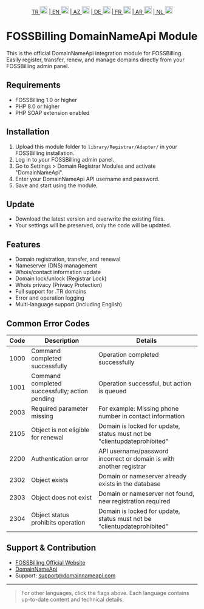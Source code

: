 <div align="center">  
  <a href="README.md"   >   TR <img style="padding-top: 8px" src="https://raw.githubusercontent.com/yammadev/flag-icons/master/png/TR.png" alt="TR" height="20" /></a>  
  <a href="README-EN.md"> | EN <img style="padding-top: 8px" src="https://raw.githubusercontent.com/yammadev/flag-icons/master/png/US.png" alt="EN" height="20" /></a>  
  <a href="README-AZ.md"> | AZ <img style="padding-top: 8px" src="https://raw.githubusercontent.com/yammadev/flag-icons/master/png/AZ.png" alt="AZ" height="20" /></a>  
  <a href="README-DE.md"> | DE <img style="padding-top: 8px" src="https://raw.githubusercontent.com/yammadev/flag-icons/master/png/DE.png" alt="DE" height="20" /></a>  
  <a href="README-FR.md"> | FR <img style="padding-top: 8px" src="https://raw.githubusercontent.com/yammadev/flag-icons/master/png/FR.png" alt="FR" height="20" /></a>  
  <a href="README-AR.md"> | AR <img style="padding-top: 8px" src="https://raw.githubusercontent.com/yammadev/flag-icons/master/png/AR.png" alt="AR" height="20" /></a>  
  <a href="README-NL.md"> | NL <img style="padding-top: 8px" src="https://raw.githubusercontent.com/yammadev/flag-icons/master/png/NL.png" alt="NL" height="20" /></a>  
</div>

# FOSSBilling DomainNameApi Module

This is the official DomainNameApi integration module for FOSSBilling. Easily register, transfer, renew, and manage domains directly from your FOSSBilling admin panel.

## Requirements

- FOSSBilling 1.0 or higher
- PHP 8.0 or higher
- PHP SOAP extension enabled

## Installation

1. Upload this module folder to `library/Registrar/Adapter/` in your FOSSBilling installation.
2. Log in to your FOSSBilling admin panel.
3. Go to Settings > Domain Registrar Modules and activate "DomainNameApi".
4. Enter your DomainNameApi API username and password.
5. Save and start using the module.

## Update

- Download the latest version and overwrite the existing files.
- Your settings will be preserved, only the code will be updated.

## Features

- Domain registration, transfer, and renewal
- Nameserver (DNS) management
- Whois/contact information update
- Domain lock/unlock (Registrar Lock)
- Whois privacy (Privacy Protection)
- Full support for .TR domains
- Error and operation logging
- Multi-language support (including English)

## Common Error Codes

| Code  | Description                                   | Details                                                                                 |
|-------|-----------------------------------------------|-----------------------------------------------------------------------------------------|
| 1000  | Command completed successfully                | Operation completed successfully                                                       |
| 1001  | Command completed successfully; action pending| Operation successful, but action is queued                                             |
| 2003  | Required parameter missing                    | For example: Missing phone number in contact information                               |
| 2105  | Object is not eligible for renewal            | Domain is locked for update, status must not be "clientupdateprohibited"              |
| 2200  | Authentication error                         | API username/password incorrect or domain is with another registrar                    |
| 2302  | Object exists                                 | Domain or nameserver already exists in the database                                    |
| 2303  | Object does not exist                         | Domain or nameserver not found, new registration required                              |
| 2304  | Object status prohibits operation             | Domain is locked for update, status must not be "clientupdateprohibited"              |

## Support & Contribution

- [FOSSBilling Official Website](https://fossbilling.org/)
- [DomainNameApi](https://www.domainnameapi.com/)
- Support: support@domainnameapi.com

---

> For other languages, click the flags above. Each language contains up-to-date content and technical details.

